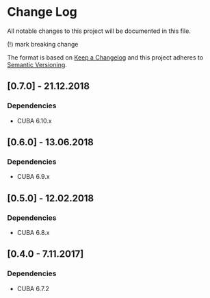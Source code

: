 # Change Log
All notable changes to this project will be documented in this file.

(!) mark breaking change

The format is based on [Keep a Changelog](http://keepachangelog.com/) and this project adheres to [Semantic Versioning](http://semver.org/).

## [0.7.0] - 21.12.2018
### Dependencies
- CUBA 6.10.x

## [0.6.0] - 13.06.2018

### Dependencies
- CUBA 6.9.x

## [0.5.0] - 12.02.2018

### Dependencies
- CUBA 6.8.x

## [0.4.0 - 7.11.2017]

### Dependencies
- CUBA 6.7.2
